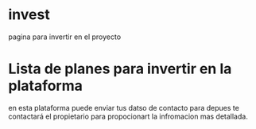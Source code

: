 # invest

pagina para invertir en el proyecto

# Lista de planes para invertir en la plataforma

en esta plataforma puede enviar tus datso de contacto para depues te contactará el propietario para propocionart la infromacion mas detallada.
